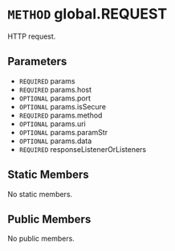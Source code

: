# `METHOD` global.REQUEST
HTTP request.

## Parameters
* `REQUIRED` params 
* `REQUIRED` params.host 
* `OPTIONAL` params.port 
* `OPTIONAL` params.isSecure 
* `REQUIRED` params.method 
* `OPTIONAL` params.uri 
* `OPTIONAL` params.paramStr 
* `OPTIONAL` params.data 
* `REQUIRED` responseListenerOrListeners 

## Static Members
No static members.

## Public Members
No public members.
